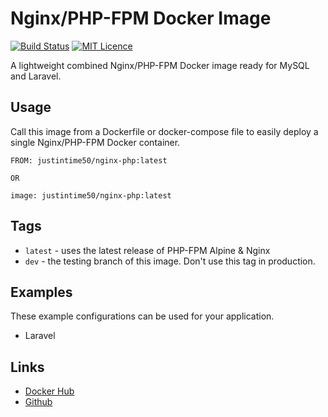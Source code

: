 # Nginx/PHP-FPM Docker Image
[![Build Status](https://travis-ci.org/Justintime50/nginx-php-docker.svg?branch=master)](https://travis-ci.org/Justintime50/nginx-php-docker)
[![MIT Licence](https://badges.frapsoft.com/os/mit/mit.svg?v=103)](https://opensource.org/licenses/mit-license.php)

A lightweight combined Nginx/PHP-FPM Docker image ready for MySQL and Laravel.

## Usage
Call this image from a Dockerfile or docker-compose file to easily deploy a single Nginx/PHP-FPM Docker container.

```
FROM: justintime50/nginx-php:latest

OR 

image: justintime50/nginx-php:latest
```

## Tags

- `latest` - uses the latest release of PHP-FPM Alpine & Nginx
- `dev` - the testing branch of this image. Don't use this tag in production.

## Examples
These example configurations can be used for your application.

- Laravel

## Links
- [Docker Hub](https://hub.docker.com/repository/docker/justintime50/nginx-php)
- [Github](https://github.com/Justintime50/nginx-php-docker)
